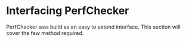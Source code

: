 # Interfacing PerfChecker

PerfChecker was build as an easy to extend interface. This section will cover the few method required.
